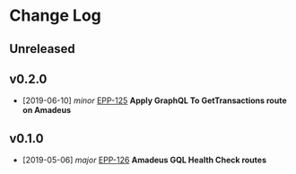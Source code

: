 # Change Log

## Unreleased

## v0.2.0
- [2019-06-10] *minor* [EPP-125](https://jiralabone.atlassian.net/browse/EPP-125) **Apply GraphQL To GetTransactions route on Amadeus**

## v0.1.0
- [2019-05-06] *major* [EPP-126](https://jiralabone.atlassian.net/browse/EPP-126) **Amadeus GQL Health Check routes**
